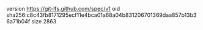 version https://git-lfs.github.com/spec/v1
oid sha256:c8c43fb8171295ecf11e4bca01a68a04b831206701369daa857b13b36a71b04f
size 2863

